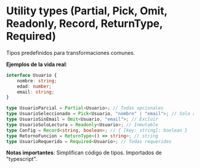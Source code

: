# Utility types (Partial, Pick, Omit, Readonly, Record, ReturnType, Required)

Tipos predefinidos para transformaciones comunes.

**Ejemplos de la vida real**:

```typescript
interface Usuario {
    nombre: string;
    edad: number;
    email: string;
}

type UsuarioParcial = Partial<Usuario>; // Todas opcionales
type UsuarioSeleccionado = Pick<Usuario, "nombre" | "email">; // Solo algunas
type UsuarioSinEmail = Omit<Usuario, "email">; // Excluir
type UsuarioSoloLectura = Readonly<Usuario>; // Inmutable
type Config = Record<string, boolean>; // { [key: string]: boolean }
type RetornoFuncion = ReturnType<() => string>; // string
type UsuarioRequerido = Required<Usuario>; // Todas requeridas
```

**Notas importantes**: Simplifican código de tipos. Importados de "typescript".